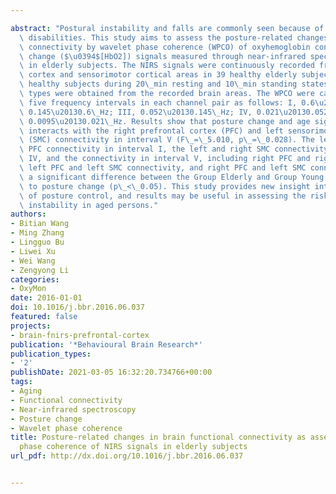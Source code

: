 ---
abstract: "Postural instability and falls are commonly seen because of aging and motor\
  \ disabilities. This study aims to assess the posture-related changes in brain functional\
  \ connectivity by wavelet phase coherence (WPCO) of oxyhemoglobin concentration\
  \ change ($\u0394$[HbO2]) signals measured through near-infrared spectroscopy (NIRS)\
  \ in elderly subjects. The NIRS signals were continuously recorded from the prefrontal\
  \ cortex and sensorimotor cortical areas in 39 healthy elderly subjects and 22 young\
  \ healthy subjects during 20\_min resting and 10\_min standing states. Eight connection\
  \ types were obtained from the recorded brain areas. The WPCO were calculated in\
  \ five frequency intervals in each channel pair as follows: I, 0.6\u20132\_Hz; II,\
  \ 0.145\u20130.6\_Hz; III, 0.052\u20130.145\_Hz; IV, 0.021\u20130.052\_Hz; and V,\
  \ 0.0095\u20130.021\_Hz. Results show that posture change and age significantly\
  \ interacts with the right prefrontal cortex (PFC) and left sensorimotor cortex\
  \ (SMC) connectivity in interval V (F\_=\_5.010, p\_=\_0.028). The left and right\
  \ PFC connectivity in interval I, the left and right SMC connectivity in interval\
  \ IV, and the connectivity in interval V, including right PFC and right SMC connectivity,\
  \ left PFC and left SMC connectivity, and right PFC and left SMC connectivity, showed\
  \ a significant difference between the Group Elderly and Group Young in response\
  \ to posture change (p\_<\_0.05). This study provides new insight into the mechanism\
  \ of posture control, and results may be useful in assessing the risk of postural\
  \ instability in aged persons."
authors:
- Bitian Wang
- Ming Zhang
- Lingguo Bu
- Liwei Xu
- Wei Wang
- Zengyong Li
categories:
- OxyMon
date: 2016-01-01
doi: 10.1016/j.bbr.2016.06.037
featured: false
projects:
- brain-fnirs-prefrontal-cortex
publication: '*Behavioural Brain Research*'
publication_types:
- '2'
publishDate: 2021-03-05 16:32:20.734766+00:00
tags:
- Aging
- Functional connectivity
- Near-infrared spectroscopy
- Posture change
- Wavelet phase coherence
title: Posture-related changes in brain functional connectivity as assessed by wavelet
  phase coherence of NIRS signals in elderly subjects
url_pdf: http://dx.doi.org/10.1016/j.bbr.2016.06.037

---
